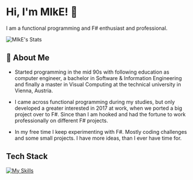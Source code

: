 # Hi, I'm MIkE! 👋

I am a functional programming and F# enthusiast and professional.

![MIkE's Stats](https://github-readme-stats.vercel.app/api?username=MichaelMay81&theme=vue-dark&show_icons=true&hide_border=true&count_private=true)

## 🚀 About Me

- Started programming in the mid 90s with following education as computer engineer, a bachelor in Software & Information Engineering and finally a master in Visual Computing at the technical university in Vienna, Austria.

- I came across functional programming during my studies, but only developed a greater interested in 2017 at work, when we ported a big project over to F#. Since than I am hooked and had the fortune to work professionally on different F# projects.

- In my free time I keep experimenting with F#. Mostly coding challenges and some small projects. I have more ideas, than I ever have time for.

## Tech Stack
[![My Skills](https://skillicons.dev/icons?i=dotnet,cs,linux,vscode,rider,docker,azure)](https://skillicons.dev)


<!--
**MichaelMay81/MichaelMay81** is a ✨ _special_ ✨ repository because its `README.md` (this file) appears on your GitHub profile.

Here are some ideas to get you started:

- 🔭 I’m currently working on ...
- 🌱 I’m currently learning ...
- 👯 I’m looking to collaborate on ...
- 🤔 I’m looking for help with ...
- 💬 Ask me about ...
- 📫 How to reach me: ...
- 😄 Pronouns: ...
- ⚡ Fun fact: ...
-->
